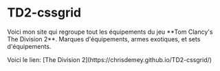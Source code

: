 # TD2-cssgrid
<p>Voici mon site qui regroupe tout les équipements du jeu **Tom Clancy's The Division 2**. Marques d'équipements, armes exotiques, et sets d'équipements.</p>
<p>Voici le lien: [The Division 2](https://chrisdemey.github.io/TD2-cssgrid/)</p>

